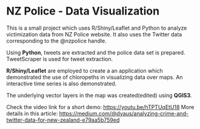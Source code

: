 # NZ Police - Data Visualization

This is a small project which uses R/Shiny/Leaflet and Python to analyze victimization data from NZ Police website. It also uses the Twitter data corresponding to the @nzpolice handle.

 Using **Python**, tweets are extracted and the police data set is prepared. TweetScraper is used for tweet extraction.

 **R/Shiny/Leaflet** are employed to create a an application which demonstrated the use of chloropeths in visualizing data over maps. An interactive time series is also demonstrated.

 The underlying vector layers in the map was created(edited) using **QGIS3**. 
 
 
 Check the video link for a short demo: https://youtu.be/hTPTUqEtU18
 More details in this article: https://medium.com/@dyaus/analyzing-crime-and-twitter-data-for-new-zealand-e79aa5b759ed


